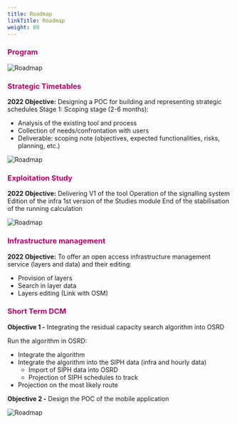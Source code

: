 ```yaml
---
title: Roadmap
linkTitle: Roadmap
weight: 80
---
```


<font color=#aa026d>

### Program

</font>

![Roadmap](../roadmap_prog_en.png)

<font color=#aa026d>

### Strategic Timetables

</font>

**2022 Objective:** Designing a POC for building and representing strategic schedules
Stage 1: Scoping stage (2-6 months):

- Analysis of the existing tool and process
- Collection of needs/confrontation with users
- Deliverable: scoping note (objectives, expected functionalities, risks, planning, etc.)

![Roadmap](../roadmap_hs_en.png)

<font color=#aa026d>

### Exploitation Study

</font>

**2022 Objective:** Delivering V1 of the tool
Operation of the signalling system
Edition of the infra
1st version of the Studies module
End of the stabilisation of the running calculation

![Roadmap](../roadmap_eex_en.png)

<font color=#aa026d>

### Infrastructure management

</font>

**2022 Objective:** To offer an open access infrastructure management service (layers and data) and their editing:

- Provision of layers
- Search in layer data
- Layers editing
  (Link with OSM)

<font color=#aa026d>

### Short Term DCM

</font>

**Objective 1 -** Integrating the residual capacity search algorithm into OSRD

Run the algorithm in OSRD:

- Integrate the algorithm
- Integrate the algorithm into the SIPH data (infra and hourly data)
  - Import of SIPH data into OSRD
  - Projection of SIPH schedules to track
- Projection on the most likely route

**Objective 2 -** Design the POC of the mobile application

![Roadmap](../roadmap_sdm_en.png)
